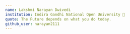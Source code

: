 ---name: Lakshmi Narayan Dwivedi institution: Indira Gandhi National Open University 🚩 quote: The Future depends on what you do today.github_user: narayan2111---